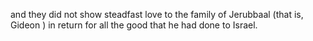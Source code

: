 and they did not show steadfast love to the family of Jerubbaal (that is, Gideon ) in return for all the good that he had done to Israel.
